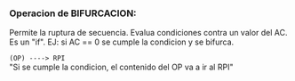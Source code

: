 ### Operacion de BIFURCACION:
Permite la ruptura de secuencia. Evalua condiciones contra un valor del AC. Es un "if". EJ: si AC == 0 se cumple la condicion y se bifurca.

```(OP) ----> RPI```<br>
"Si se cumple la condicion, el contenido del OP va a ir al RPI"<br>
